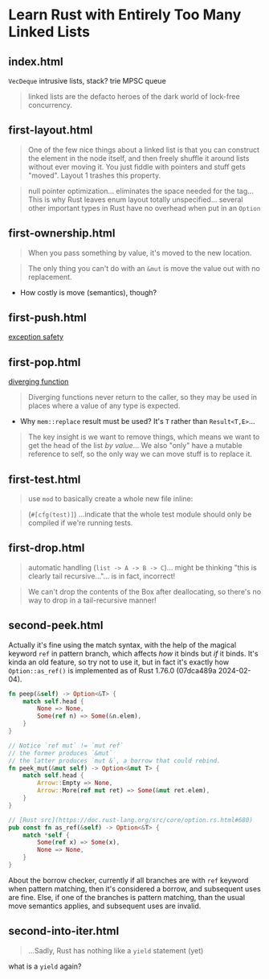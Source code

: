 # Learn Rust with Entirely Too Many Linked Lists

## index.html

`VecDeque`
intrusive lists, stack?
trie
MPSC queue

> linked lists are the defacto heroes of the dark world of lock-free concurrency.

## first-layout.html

> One of the few nice things about a linked list is that you can construct the element in the node itself, and then freely shuffle it around lists without ever moving it. You just fiddle with pointers and stuff gets "moved". Layout 1 trashes this property.

> null pointer optimization... eliminates the space needed for the tag... This is why Rust leaves enum layout totally unspecified... several other important types in Rust have no overhead when put in an `Option`

## first-ownership.html

> When you pass something by value, it's moved to the new location.

> The only thing you can't do with an `&mut` is move the value out with no replacement.

- How costly is move (semantics), though?

## first-push.html

[exception safety](https://doc.rust-lang.org/nightly/nomicon/exception-safety.html)

## first-pop.html

[diverging function](https://doc.rust-lang.org/nightly/book/ch19-04-advanced-types.html#the-never-type-that-never-returns)

> Diverging functions never return to the caller, so they may be used in places where a value of any type is expected. 

- Why `mem::replace` result must be used? It's `T` rather than `Result<T,E>`...

> The key insight is we want to remove things, which means we want to get the head of the list _by value_... We also "only" have a mutable reference to self, so the only way we can move stuff is to replace it.

## first-test.html

> use `mod` to basically create a whole new file inline:

> (`#[cfg(test)]`) ...indicate that the whole test module should only be compiled if we're running tests. 

## first-drop.html

> automatic handling (`list -> A -> B -> C`)... might be thinking "this is clearly tail recursive..."... is in fact, incorrect!

> We can't drop the contents of the Box after deallocating, so there's no way to drop in a tail-recursive manner!

## second-peek.html

Actually it's fine using the match syntax, with the help of the magical keyword `ref` in pattern branch, which affects _how_ it binds but _if_ it binds. It's kinda an old feature, so try not to use it, but in fact it's exactly how `Option::as_ref()` is implemented as of Rust 1.76.0 (07dca489a 2024-02-04).

``` rust
fn peep(&self) -> Option<&T> {
    match self.head {
        None => None,
        Some(ref n) => Some(&n.elem),
    }
}
```

``` rust
// Notice `ref mut` != `mut ref`
// the former produces `&mut`
// the latter produces `mut &`, a borrow that could rebind.
fn peek_mut(&mut self) -> Option<&mut T> {
    match self.head {
        Arrow::Empty => None,
        Arrow::More(ref mut ret) => Some(&mut ret.elem),
    }
}
```

``` rust
// [Rust src](https://doc.rust-lang.org/src/core/option.rs.html#680)
pub const fn as_ref(&self) -> Option<&T> {
    match *self {
        Some(ref x) => Some(x),
        None => None,
    }
}
```

About the borrow checker, currently if all branches are with `ref` keyword when pattern matching, then it's considered a borrow, and subsequent uses are fine. Else, if one of the branches is pattern matching, than the usual move semantics applies, and subsequent uses are invalid.

## second-into-iter.html

> ...Sadly, Rust has nothing like a `yield` statement (yet)

what is a `yield` again?
